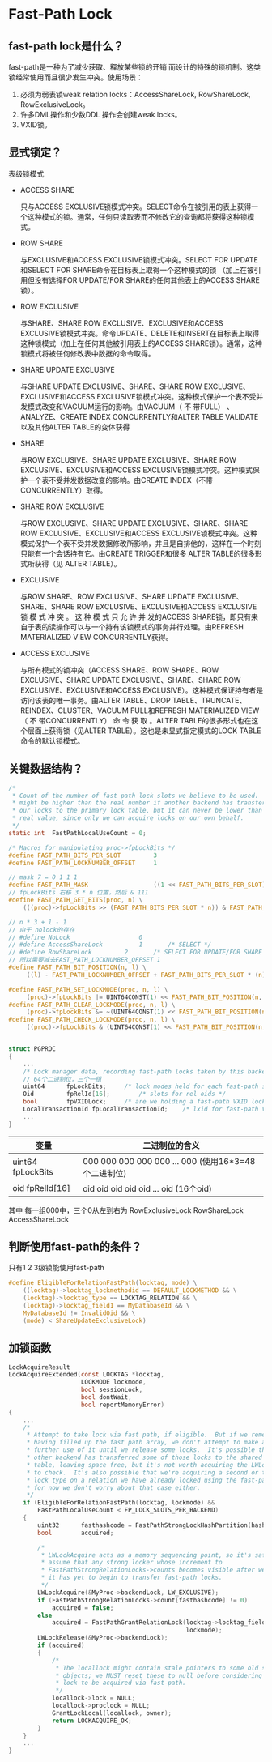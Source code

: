 # Fast-Path Lock

## fast-path lock是什么？

fast-path是一种为了减少获取、释放某些锁的开销 而设计的特殊的锁机制。这类锁经常使用而且很少发生冲突。使用场景：

1. 必须为弱表锁weak relation locks：AccessShareLock, RowShareLock, RowExclusiveLock。
2. 许多DML操作和少数DDL 操作会创建weak locks。
3. VXID锁。

## 显式锁定？

表级锁模式

- ACCESS SHARE

  只与ACCESS EXCLUSIVE锁模式冲突。SELECT命令在被引用的表上获得一个这种模式的锁。通常，任何只读取表而不修改它的查询都将获得这种锁模式。

- ROW SHARE

  与EXCLUSIVE和ACCESS EXCLUSIVE锁模式冲突。SELECT FOR UPDATE和SELECT FOR SHARE命令在目标表上取得一个这种模式的锁 （加上在被引用但没有选择FOR UPDATE/FOR SHARE的任何其他表上的ACCESS SHARE锁）。

- ROW EXCLUSIVE

  与SHARE、SHARE ROW EXCLUSIVE、EXCLUSIVE和ACCESS EXCLUSIVE锁模式冲突。命令UPDATE、DELETE和INSERT在目标表上取得这种锁模式（加上在任何其他被引用表上的ACCESS SHARE锁）。通常，这种锁模式将被任何修改表中数据的命令取得。

- SHARE UPDATE EXCLUSIVE

  与SHARE UPDATE EXCLUSIVE、SHARE、SHARE ROW EXCLUSIVE、EXCLUSIVE和ACCESS EXCLUSIVE锁模式冲突。这种模式保护一个表不受并发模式改变和VACUUM运行的影响。由VACUUM（ 不 带FULL） 、ANALYZE、CREATE INDEX CONCURRENTLY和ALTER TABLE VALIDATE以及其他ALTER TABLE的变体获得

- SHARE

  与ROW EXCLUSIVE、SHARE UPDATE EXCLUSIVE、SHARE ROW EXCLUSIVE、EXCLUSIVE和ACCESS EXCLUSIVE锁模式冲突。这种模式保护一个表不受并发数据改变的影响。由CREATE INDEX（不带CONCURRENTLY）取得。

- SHARE ROW EXCLUSIVE

  与ROW EXCLUSIVE、SHARE UPDATE EXCLUSIVE、SHARE、SHARE ROW EXCLUSIVE、EXCLUSIVE和ACCESS EXCLUSIVE锁模式冲突。这种模式保护一个表不受并发数据修改所影响，并且是自排他的，这样在一个时刻只能有一个会话持有它。由CREATE TRIGGER和很多 ALTER TABLE的很多形式所获得（见 ALTER TABLE）。

- EXCLUSIVE

  与ROW SHARE、ROW EXCLUSIVE、SHARE UPDATE EXCLUSIVE、SHARE、SHARE ROW EXCLUSIVE、EXCLUSIVE和ACCESS EXCLUSIVE锁 模 式 冲 突 。 这 种 模 式 只 允 许 并 发的ACCESS SHARE锁，即只有来自于表的读操作可以与一个持有该锁模式的事务并行处理。由REFRESH MATERIALIZED VIEW CONCURRENTLY获得。

- ACCESS EXCLUSIVE

  与所有模式的锁冲突（ACCESS SHARE、ROW SHARE、ROW EXCLUSIVE、SHARE UPDATE EXCLUSIVE、SHARE、SHARE ROW EXCLUSIVE、EXCLUSIVE和ACCESS EXCLUSIVE）。这种模式保证持有者是访问该表的唯一事务。由ALTER TABLE、DROP TABLE、TRUNCATE、REINDEX、CLUSTER、VACUUM FULL和REFRESH MATERIALIZED VIEW（ 不 带CONCURRENTLY） 命 令 获 取 。ALTER TABLE的很多形式也在这个层面上获得锁（见ALTER TABLE）。这也是未显式指定模式的LOCK TABLE命令的默认锁模式。 

## 关键数据结构？



```c
/*
 * Count of the number of fast path lock slots we believe to be used.  This
 * might be higher than the real number if another backend has transferred
 * our locks to the primary lock table, but it can never be lower than the
 * real value, since only we can acquire locks on our own behalf.
 */
static int	FastPathLocalUseCount = 0;

/* Macros for manipulating proc->fpLockBits */
#define FAST_PATH_BITS_PER_SLOT			3
#define FAST_PATH_LOCKNUMBER_OFFSET		1

// mask 7 = 0 1 1 1 
#define FAST_PATH_MASK					((1 << FAST_PATH_BITS_PER_SLOT) - 1)
// fpLockBits 右移 3 * n 位置，然后 & 111
#define FAST_PATH_GET_BITS(proc, n) \
	(((proc)->fpLockBits >> (FAST_PATH_BITS_PER_SLOT * n)) & FAST_PATH_MASK)

// n * 3 + l - 1
// 由于 nolock的存在 
// #define NoLock					0
// #define AccessShareLock			1		/* SELECT */
// #define RowShareLock			2		/* SELECT FOR UPDATE/FOR SHARE 
// 所以需要减去FAST_PATH_LOCKNUMBER_OFFSET 1
#define FAST_PATH_BIT_POSITION(n, l) \
	 ((l) - FAST_PATH_LOCKNUMBER_OFFSET + FAST_PATH_BITS_PER_SLOT * (n))

#define FAST_PATH_SET_LOCKMODE(proc, n, l) \
	 (proc)->fpLockBits |= UINT64CONST(1) << FAST_PATH_BIT_POSITION(n, l)
#define FAST_PATH_CLEAR_LOCKMODE(proc, n, l) \
	 (proc)->fpLockBits &= ~(UINT64CONST(1) << FAST_PATH_BIT_POSITION(n, l))
#define FAST_PATH_CHECK_LOCKMODE(proc, n, l) \
	 ((proc)->fpLockBits & (UINT64CONST(1) << FAST_PATH_BIT_POSITION(n, l)))


struct PGPROC
{
    ...
    /* Lock manager data, recording fast-path locks taken by this backend. */
    // 64个二进制位，三个一组
	uint64		fpLockBits;		/* lock modes held for each fast-path slot */
	Oid			fpRelId[16];		/* slots for rel oids */
	bool		fpVXIDLock;		/* are we holding a fast-path VXID lock? */
	LocalTransactionId fpLocalTransactionId;	/* lxid for fast-path VXID */
    ...
}
```

| 变量                   | 二进制位的含义                                               |
| ---------------------- | ------------------------------------------------------------ |
| uint64  fpLockBits     | 000    000   000   000   000   ...   000   (使用16*3=48个二进制位) |
| oid        fpRelId[16] | oid     oid    oid    oid    oid   ...    oid   (16个oid)    |

其中 每一组000中，三个0从左到右为 RowExclusiveLock RowShareLock AccessShareLock



## 判断使用fast-path的条件？

只有1 2 3级锁能使用fast-path

```c
#define EligibleForRelationFastPath(locktag, mode) \
	((locktag)->locktag_lockmethodid == DEFAULT_LOCKMETHOD && \
	(locktag)->locktag_type == LOCKTAG_RELATION && \
	(locktag)->locktag_field1 == MyDatabaseId && \
	MyDatabaseId != InvalidOid && \
	(mode) < ShareUpdateExclusiveLock)
```

## 加锁函数



```c
LockAcquireResult
LockAcquireExtended(const LOCKTAG *locktag,
					LOCKMODE lockmode,
					bool sessionLock,
					bool dontWait,
					bool reportMemoryError)
{
    ...
    /*
	 * Attempt to take lock via fast path, if eligible.  But if we remember
	 * having filled up the fast path array, we don't attempt to make any
	 * further use of it until we release some locks.  It's possible that some
	 * other backend has transferred some of those locks to the shared hash
	 * table, leaving space free, but it's not worth acquiring the LWLock just
	 * to check.  It's also possible that we're acquiring a second or third
	 * lock type on a relation we have already locked using the fast-path, but
	 * for now we don't worry about that case either.
	 */
	if (EligibleForRelationFastPath(locktag, lockmode) &&
		FastPathLocalUseCount < FP_LOCK_SLOTS_PER_BACKEND)
	{
		uint32		fasthashcode = FastPathStrongLockHashPartition(hashcode);
		bool		acquired;

		/*
		 * LWLockAcquire acts as a memory sequencing point, so it's safe to
		 * assume that any strong locker whose increment to
		 * FastPathStrongRelationLocks->counts becomes visible after we test
		 * it has yet to begin to transfer fast-path locks.
		 */
		LWLockAcquire(&MyProc->backendLock, LW_EXCLUSIVE);
		if (FastPathStrongRelationLocks->count[fasthashcode] != 0)
			acquired = false;
		else
			acquired = FastPathGrantRelationLock(locktag->locktag_field2,
												 lockmode);
		LWLockRelease(&MyProc->backendLock);
		if (acquired)
		{
			/*
			 * The locallock might contain stale pointers to some old shared
			 * objects; we MUST reset these to null before considering the
			 * lock to be acquired via fast-path.
			 */
			locallock->lock = NULL;
			locallock->proclock = NULL;
			GrantLockLocal(locallock, owner);
			return LOCKACQUIRE_OK;
		}
	}
    ...
}
```

